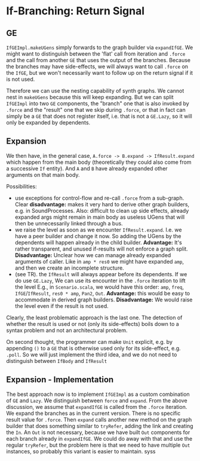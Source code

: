 # If-Branching: Return Signal

## GE

`IfGEImpl.makeUGens` simply forwards to the graph builder via `expandIfGE`.
We might want to distinguish between the 'flat' call from iteration and
`.force` and the call from another `GE` that uses the output of the
branches. Because the branches may have side-effects, we will always
want to call `.force` on the `IfGE`, but we won't necessarily want to
follow up on the return signal if it is not used. 

Therefore we can use the nesting capability of synth graphs. We cannot
nest in `makeUGens` because this will keep expanding. But we can split
`IfGEImpl` into two `GE` components, the "branch" one that is also
invoked by `.force` and the "result" one that we skip during `.force`,
or that in fact can simply be a `GE` that does not register itself,
i.e. that is not a `GE.Lazy`, so it will only be expanded by
dependents.

## Expansion

We then have, in the general case, `A.force -> B.expand -> IfResult.expand`
which happen from the main body (theoretically they could also come
from a successive `If` entity). And `A` and `B` have already
expanded other arguments on that main body.

Possibilities:

- use exceptions for control-flow and re-call `.force` from a sub-graph.
  Clear **disadvantage:** makes it very hard to derive other graph builders,
  e.g. in SoundProcesses. Also: difficult to clean up side effects, 
  already expanded args might remain in main body as useless UGens that
  will then be unnecessarily linked through a bus.
- we raise the level as soon as we encounter `IfResult.expand`. I.e. we 
  have a peer builder and change it now. So adding the UGens by the
  dependents will happen already in the child builder.
  **Advantage:** It's rather transparent, and unused if-results will
  not enforce a graph split. **Disadvantage:** Unclear how we can
  manage already expanded arguments of caller. Like in `amp * res0` we
  might have expanded `amp`, and then we create an incomplete
  structure.
- (see TR). the `IfResult` will always appear before its dependents. 
  If we do use `GE.Lazy`, We can use its encounter in the `.force` 
  iteration to lift the level E.g., in `Scenario.scala`, we would have 
  this order:
  `amp`, `freq`, `IfGE`/`IfResult`, `res0 * amp`, `Pan2`, `Out`.
  **Advantage:** this would be easy to accommodate in derived graph
  builders. **Disadvantage:** We would raise the level even if
  the result is not used.
  
Clearly, the least problematic approach is the last one. The detection
of whether the result is used or not (only its side-effects) boils down
to a syntax problem and not an architectural problem.

On second thought, the programmer can make `Unit` explicit, e.g.
by appending `()` to a `GE` that is otherwise used only for its
side-effect, e.g. `.poll`. So we will just implement the third idea,
and we do not need to distinguish between `IfBody` and `IfResult`

## Expansion - Implementation

The best approach now is to implement `IfGEImpl` as a custom combination
of `GE` and `Lazy`. We distinguish between `force` and `expand`.
From the  above discussion, we assume that `expandIfGE` is called from 
the `.force` iteration. We expand the branches as in the current 
version. There is no specific result value for `.force`. Then `expand`
calls another new method on the graph builder that does something
similar to `tryRefer`, adding the link and creating the `In`. An
`Out` is not necessary, because we have built `Out` components for
each branch already in `expandIfGE`. We could do away with that
and use the regular `tryRefer`, but the problem here is that we
need to have multiple `Out` instances, so probably this variant is
easier to maintain.
syss
